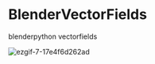 # BlenderVectorFields
blenderpython vectorfields

![ezgif-7-17e4f6d262ad](https://user-images.githubusercontent.com/37984032/116808495-b8bf1600-ab56-11eb-8086-e46e9b8e728a.gif)
